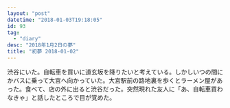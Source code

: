 ```yaml
---
layout: "post"
datetime: "2018-01-03T19:18:05"
id: 93
tag:
  - "diary"
desc: "2018年1月2日の夢"
title: "初夢 2018-01-02"
---
```


渋谷にいた。自転車を買いに道玄坂を降りたいと考えている。しかしいつの間にかバスに乗って大宮へ向かっていた。大宮駅前の路地裏を歩くとラーメン屋があった。食べて、店の外に出ると渋谷だった。突然現れた友人に「あ、自転車買わなきゃ」と話したところで目が覚めた。
